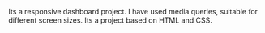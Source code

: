 Its a responsive dashboard project. I have used media queries, suitable for different screen sizes. Its a project based on HTML and CSS.
